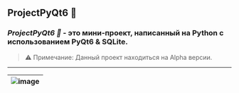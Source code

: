 ## ProjectPyQt6 🎈
### ***ProjectPyQt6 🎈*** - это мини-проект, написанный на Python с использованием PyQt6 & SQLite.
> ⚠ Примечание: Данный проект находиться на Alpha версии.
___
| ![image](https://github.com/RodionMatytsin/ProjectPyQt6/assets/166323460/cd64421c-3fc7-4b84-b618-96a70cb19ea2, "ProjectPyQt6 🎈") |
| --- |
